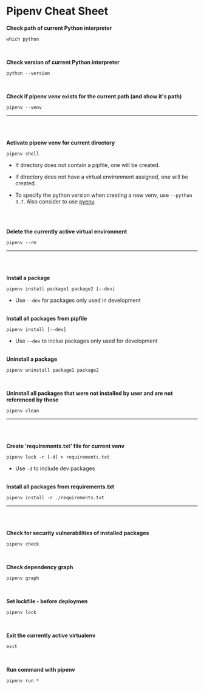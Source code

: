 # Pipenv Cheat Sheet

**Check path of current Python interpreter**
```
which python
```
<br>

**Check version of current Python interpreter**
```
python --version
```
<br>

**Check if pipenv venv exists for the current path (and show it's path)**
```
pipenv --venv
```
---
<br><br>


**Activate pipenv venv for current directory**
```
pipenv shell
```
- If directory does not contain a pipfile, one will be created.

- If directory does not have a virtual environment assigned, one will be created.

- To specify the python version when creating a new venv, use `--python 3.7`. Also consider to use [pyenv](https://github.com/pyenv/pyenv).
<br>
<br>

**Delete the currently active virtual environment**
```
pipenv --rm
```
---
<br><br>

**Install a package**
```
pipenv install package1 package2 [--dev]
```
- Use `--dev` for packages only used in development
<br><br>

**Install all packages from pipfile**
```
pipenv install [--dev]
```
- Use `--dev` to inclue packages only used for development
<br><br>

**Uninstall a package**
```
pipenv uninstall package1 package2
```
<br>

**Uninstall all packages that were not installed by user and are not referenced by those**
```
pipenv clean
```
---
<br><br>

**Create 'requirements.txt' file for current venv**
```
pipenv lock -r [-d] > requirements.txt
```
- Use `-d` to include dev packages
<br><br>

**Install all packages from requirements.txt**
```
pipenv install -r ./requirements.txt
```
---
<br><br>

**Check for security vulnerabilities of installed packages**
```
pipenv check
```
<br>

**Check dependency graph**
```
pipenv graph
```
<br>

**Set lockfile - before deploymen**
```
pipenv lock
```
<br>

**Exit the currently active virtualenv**
```
exit
```
<br>

**Run command with pipenv**
```
pipenv run *
```